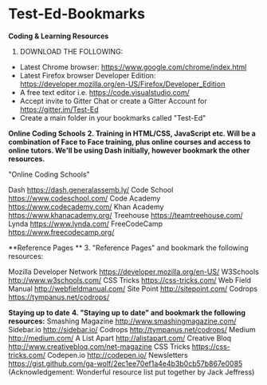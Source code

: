 # Test-Ed-Bookmarks

**Coding & Learning Resources**
1. DOWNLOAD THE FOLLOWING:

* Latest Chrome browser: https://www.google.com/chrome/index.html
* Latest Firefox browser Developer Edition: https://developer.mozilla.org/en-US/Firefox/Developer_Edition
* A free text editor i.e. https://code.visualstudio.com/ 
* Accept invite to Gitter Chat or create a Gitter Account for https://gitter.im/Test-Ed 
* Create a main folder in your bookmarks called "Test-Ed" 



**Online Coding Schools**
**2. Training in HTML/CSS, JavaScript etc. Will be a combination of Face to Face training, plus online courses and access to online tutors. We'll be using Dash initially, 
 however bookmark the other resources.**

"Online Coding Schools" 

Dash                                           https://dash.generalassemb.ly/
Code School                                    https://www.codeschool.com/
Code Academy                                   https://www.codecademy.com/
Khan Academy                                   https://www.khanacademy.org/
Treehouse                                      https://teamtreehouse.com/
Lynda                                          https://www.lynda.com/
FreeCodeCamp                                  https://www.freecodecamp.org/

**Reference Pages **
3.  "Reference Pages" and bookmark the following resources:

Mozilla Developer Network                       https://developer.mozilla.org/en-US/
W3Schools                                       http://www.w3schools.com/
CSS Tricks                                      https://css-tricks.com/
Web Field Manual                                http://webfieldmanual.com/
Site Point                                      http://sitepoint.com/
Codrops                                         https://tympanus.net/codrops/

**Staying up to date**
**4.  "Staying up to date" and bookmark the following resources:**
Smashing Magazine                              http://www.smashingmagazine.com/
Sidebar.io                                     http://sidebar.io/
Codrops                                        http://tympanus.net/codrops/
Medium                                         http://medium.com/
A List Apart                                   http://alistapart.com/
Creative Bloq                                  http://www.creativebloq.com/net-magazine
CSS Tricks                                     https://css-tricks.com/
Codepen.io                                     http://codepen.io/
Newsletters                                    https://gist.github.com/ga-wolf/2ec1ee70ef1a4e4b3b0cb57b867e0085
                                               (Acknowledgement: Wonderful resource list put together by Jack Jeffress) 
